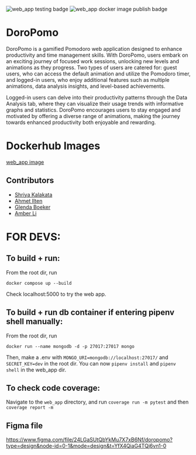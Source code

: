 
![web_app testing badge](https://github.com/software-students-spring2024/5-final-project-spring-2024-metty/actions/workflows/web_app.yml/badge.svg)
![web_app docker image publish badge](https://github.com/software-students-spring2024/5-final-project-spring-2024-metty/actions/workflows/web_app_docker.yml/badge.svg)

# DoroPomo

DoroPomo is a gamified Pomodoro web application designed to enhance productivity and time management skills. With DoroPomo, users embark on an exciting journey of focused work sessions, unlocking new levels and animations as they progress. Two types of users are catered for: guest users, who can access the default animation and utilize the Pomodoro timer, and logged-in users, who enjoy additional features such as multiple animations, data analysis insights, and level-based achievements.

Logged-in users can delve into their productivity patterns through the Data Analysis tab, where they can visualize their usage trends with informative graphs and statistics. DoroPomo encourages users to stay engaged and motivated by offering a diverse range of animations, making the journey towards enhanced productivity both enjoyable and rewarding.

# Dockerhub Images

[web_app image](https://hub.docker.com/r/teammetty4eva/web_app)

## Contributors

* [Shriya Kalakata](https://github.com/shriyakalakata)
* [Ahmet Ilten](https://github.com/iltenahmet)
* [Glenda Boeker](https://github.com/gboeker)
* [Amber Li](https://github.com/al6862)


# FOR DEVS:

## To build + run:

From the root dir, run

`docker compose up --build`

Check localhost:5000 to try the web app.

## To build + run db container if entering pipenv shell manually:

From the root dir, run

`docker run --name mongodb -d -p 27017:27017 mongo`

Then, make a .env with `MONGO_URI=mongodb://localhost:27017/` and `SECRET_KEY=dev` in the root dir. You can now `pipenv install` and `pipenv shell` in the web_app dir.

## To check code coverage:

Navigate to the `web_app` directory, and run `coverage run -m pytest` and then `coverage report -m`

## Figma file
https://www.figma.com/file/24LGaSUtQbYkMu7X7xB6Nf/doropomo?type=design&node-id=0-1&mode=design&t=YfX4QiaG4TQj6vn1-0

